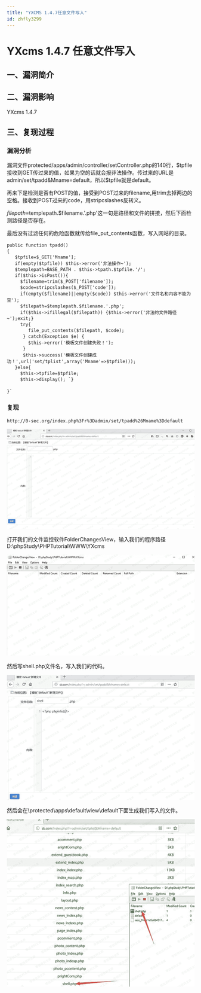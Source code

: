```yaml
---
title: "YXCMS 1.4.7任意文件写入"
id: zhfly3299
---
```


# YXcms 1.4.7 任意文件写入

## 一、漏洞简介

## 二、漏洞影响

YXcms 1.4.7

## 三、复现过程

### 漏洞分析

漏洞文件protected/apps/admin/controller/setController.php的140行，$tpfile接收到GET传过来的值，如果为空的话就会报非法操作。传过来的URL是admin/set/tpadd&Mname=default，所以$tpfile就是default。

再来下是检测是否有POST的值，接受到POST过来的filename,用trim去掉两边的空格。接收到POST过来的code，用stripcslashes反转义。

$filepath=$templepath.$filename.'.php'这一句是路径和文件的拼接，然后下面检测路径是否存在。

最后没有过滤任何的危险函数就传给file_put_contents函数，写入网站的目录。

```
public function tpadd()
{
   $tpfile=$_GET['Mname'];
   if(empty($tpfile)) $this->error('非法操作~');
   $templepath=BASE_PATH . $this->tpath.$tpfile.'/';
   if($this->isPost()){
     $filename=trim($_POST['filename']);
     $code=stripcslashes($_POST['code']);
     if(empty($filename)||empty($code)) $this->error('文件名和内容不能为空');
     $filepath=$templepath.$filename.'.php';
     if($this->ifillegal($filepath)) {$this->error('非法的文件路径~');exit;}
     try{
        file_put_contents($filepath, $code);
      } catch(Exception $e) {
        $this->error('模板文件创建失败！');
      } 
      $this->success('模板文件创建成功！',url('set/tplist',array('Mname'=>$tpfile)));
   }else{
     $this->tpfile=$tpfile;
     $this->display(); `}

}` 
```

### 复现

```
http://0-sec.org/index.php%3Fr%3Dadmin/set/tpadd%26Mname%3Ddefault 
```

![image](../img/02cfc76e0f8cecb05f55b7c2a7d971a0.png)

打开我们的文件监控软件FolderChangesView，输入我们的程序路径D:\phpStudy\PHPTutorial\WWW\YXcms

![image](../img/df10a76ff92d35aaf9fd3bd00906dec6.png)

然后写shell.php文件名，写入我们的代码。

![image](../img/2fb3f4ccb4651c19df512737e6bb5786.png)

然后会在\protected\apps\default\view\default下面生成我们写入的文件。

![image](../img/c704682491d6f7afa5d37579fe92e4c0.png)